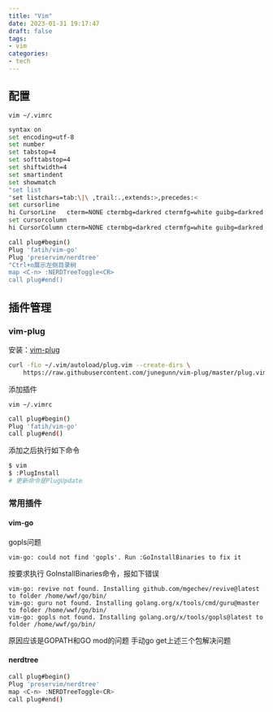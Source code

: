```yaml
---
title: "Vim"
date: 2023-01-31 19:17:47
draft: false
tags:
- vim
categories:
- tech
---
```


## 配置

`vim ~/.vimrc`

```bash
syntax on
set encoding=utf-8
set number
set tabstop=4
set softtabstop=4
set shiftwidth=4
set smartindent
set showmatch
"set list
"set listchars=tab:\|\ ,trail:.,extends:>,precedes:<
set cursorline
hi CursorLine   cterm=NONE ctermbg=darkred ctermfg=white guibg=darkred guifg=white
set cursorcolumn
hi CursorColumn cterm=NONE ctermbg=darkred ctermfg=white guibg=darkred guifg=white

call plug#begin()
Plug 'fatih/vim-go'
Plug 'preservim/nerdtree'
"Ctrl+n展示左侧目录树
map <C-n> :NERDTreeToggle<CR>
call plug#end()
```

## 插件管理

### vim-plug

安装：[vim-plug](https://github.com/junegunn/vim-plug)

```bash
curl -fLo ~/.vim/autoload/plug.vim --create-dirs \
    https://raw.githubusercontent.com/junegunn/vim-plug/master/plug.vim
```

添加插件

`vim ~/.vimrc`
```bash
call plug#begin()
Plug 'fatih/vim-go'
call plug#end()
```

添加之后执行如下命令
```bash
$ vim
$ :PlugInstall
# 更新命令是PlugUpdate
```

### 常用插件

#### vim-go

gopls问题
```shell
vim-go: could not find 'gopls'. Run :GoInstallBinaries to fix it
```
按要求执行 GoInstallBinaries命令，报如下错误
```shell
vim-go: revive not found. Installing github.com/mgechev/revive@latest to folder /home/wwf/go/bin/
vim-go: guru not found. Installing golang.org/x/tools/cmd/guru@master to folder /home/wwf/go/bin/
vim-go: gopls not found. Installing golang.org/x/tools/gopls@latest to folder /home/wwf/go/bin/
```

原因应该是GOPATH和GO mod的问题
手动go get上述三个包解决问题

#### nerdtree

```bash
call plug#begin()
Plug 'preservim/nerdtree'
map <C-n> :NERDTreeToggle<CR> 
call plug#end()
```